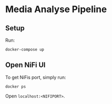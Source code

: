 # Media Analyse Pipeline

## Setup

Run:
```
docker-compose up
```

## Open NiFi UI
To get NiFis port, simply run:
```
docker ps
```

Open `localhost:<NIFIPORT>`.